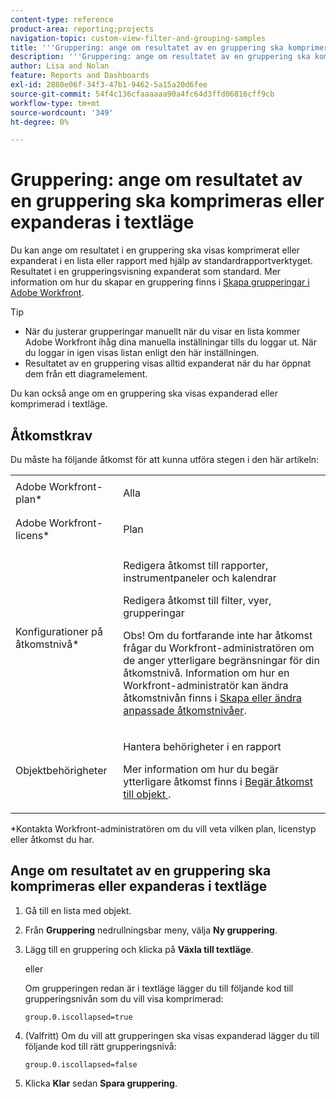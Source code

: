 ```yaml
---
content-type: reference
product-area: reporting;projects
navigation-topic: custom-view-filter-and-grouping-samples
title: '''Gruppering: ange om resultatet av en gruppering ska komprimeras eller expanderas i textläge'
description: '''Gruppering: ange om resultatet av en gruppering ska komprimeras eller expanderas i textläge'
author: Lisa and Nolan
feature: Reports and Dashboards
exl-id: 2880e06f-34f3-47b1-9462-5a15a20d6fee
source-git-commit: 54f4c136cfaaaaaa90a4fc64d3ffd06816cff9cb
workflow-type: tm+mt
source-wordcount: '349'
ht-degree: 0%

---
```


# Gruppering: ange om resultatet av en gruppering ska komprimeras eller expanderas i textläge

<!--
<p data-mc-conditions="QuicksilverOrClassic.Draft mode">(NOTE: this article: NWE only; not possible in classic) </p>
-->

Du kan ange om resultatet i en gruppering ska visas komprimerat eller expanderat i en lista eller rapport med hjälp av standardrapportverktyget. Resultatet i en grupperingsvisning expanderat som standard. Mer information om hur du skapar en gruppering finns i [Skapa grupperingar i Adobe Workfront](../../../reports-and-dashboards/reports/reporting-elements/create-groupings.md).

<!--
<p data-mc-conditions="QuicksilverOrClassic.Draft mode">(NOTE: the tips repeat in the Create groupings to organize results article, Understanding text mode, Edit groupings to organize reports, Create a Custom Report; create a snippet when convenient)</p>
-->

>[!TIP]
>
>* När du justerar grupperingar manuellt när du visar en lista kommer Adobe Workfront ihåg dina manuella inställningar tills du loggar ut. När du loggar in igen visas listan enligt den här inställningen.
>* Resultatet av en gruppering visas alltid expanderat när du har öppnat dem från ett diagramelement.
>


Du kan också ange om en gruppering ska visas expanderad eller komprimerad i textläge.

## Åtkomstkrav

Du måste ha följande åtkomst för att kunna utföra stegen i den här artikeln:

<table style="table-layout:auto"> 
 <col> 
 <col> 
 <tbody> 
  <tr> 
   <td role="rowheader">Adobe Workfront-plan*</td> 
   <td> <p>Alla</p> </td> 
  </tr> 
  <tr> 
   <td role="rowheader">Adobe Workfront-licens*</td> 
   <td> <p>Plan </p> </td> 
  </tr> 
  <tr> 
   <td role="rowheader">Konfigurationer på åtkomstnivå*</td> 
   <td> <p>Redigera åtkomst till rapporter, instrumentpaneler och kalendrar</p> <p>Redigera åtkomst till filter, vyer, grupperingar</p> <p>Obs! Om du fortfarande inte har åtkomst frågar du Workfront-administratören om de anger ytterligare begränsningar för din åtkomstnivå. Information om hur en Workfront-administratör kan ändra åtkomstnivån finns i <a href="../../../administration-and-setup/add-users/configure-and-grant-access/create-modify-access-levels.md" class="MCXref xref">Skapa eller ändra anpassade åtkomstnivåer</a>.</p> </td> 
  </tr> 
  <tr> 
   <td role="rowheader">Objektbehörigheter</td> 
   <td> <p>Hantera behörigheter i en rapport</p> <p>Mer information om hur du begär ytterligare åtkomst finns i <a href="../../../workfront-basics/grant-and-request-access-to-objects/request-access.md" class="MCXref xref">Begär åtkomst till objekt </a>.</p> </td> 
  </tr> 
 </tbody> 
</table>

&#42;Kontakta Workfront-administratören om du vill veta vilken plan, licenstyp eller åtkomst du har.

## Ange om resultatet av en gruppering ska komprimeras eller expanderas i textläge

1. Gå till en lista med objekt.
1. Från **Gruppering** nedrullningsbar meny, välja **Ny gruppering**.

1. Lägg till en gruppering och klicka på **Växla till textläge**.

   eller

   Om grupperingen redan är i textläge lägger du till följande kod till grupperingsnivån som du vill visa komprimerad:

   ```
   group.0.iscollapsed=true
   ```

1. (Valfritt) Om du vill att grupperingen ska visas expanderad lägger du till följande kod till rätt grupperingsnivå:

   ```
   group.0.iscollapsed=false
   ```

1. Klicka **Klar** sedan **Spara gruppering**.
